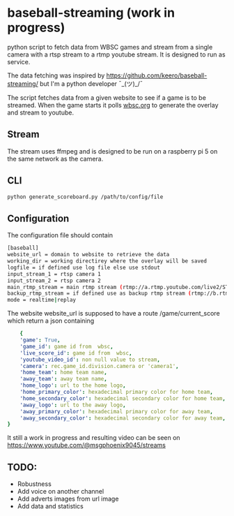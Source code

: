 # baseball-streaming (work in progress)
python script to fetch data from WBSC games and stream from a single camera with a rtsp stream to a rtmp youtube stream. It is designed to run as service.

The data fetching was inspired by https://github.com/keero/baseball-streaming/ but I'm a python developer ¯\_(ツ)_/¯

The script fetches data from a given website to see if a game is to be streamed.
When the game starts it polls [wbsc.org](https://game.wbsc.org/gamedata) to generate the overlay and stream to youtube.

## Stream

The stream uses ffmpeg and is designed to be run on a raspberry pi 5 on the same network as the camera.

## CLI


```bash
python generate_scoreboard.py /path/to/config/file
```

## Configuration

The configuration file should contain
```bash
[baseball]
website_url = domain to website to retrieve the data
working_dir = working directirey where the overlay will be saved
logfile = if defined use log file else use stdout
input_stream_1 = rtsp camera 1
input_stream_2 = rtsp camera 2
main_rtmp_stream = main rtmp stream (rtmp://a.rtmp.youtube.com/live2/STREAMKEY)
backup_rtmp_stream = if defined use as backup rtmp stream (rtmp://b.rtmp.youtube.com/live2?backup=1/STREAMKEY)
mode = realtime|replay


```
The website website_url is supposed to have a route /game/current_score which return a json containing
```yaml
    {
    'game': True,
    'game_id': game id from  wbsc,
    'live_score_id': game id from  wbsc,
    'youtube_video_id': non null value to stream,
    'camera': rec.game_id.division.camera or 'camera1',
    'home_team': home team name,
    'away_team': away team name,
    'home_logo': url to the home logo,
    'home_primary_color': hexadecimal primary color for home team,
    'home_secondary_color': hexadecimal secondary color for home team,
    'away_logo': url to the away logo,
    'away_primary_color': hexadecimal primary color for away team,
    'away_secondary_color': hexadecimal secondary color for away team,
}
```

It still a work in progress and resulting video can be seen on
https://www.youtube.com/@msgphoenix9045/streams

## TODO:
- Robustness
- Add voice on another channel
- Add adverts images from url image
- Add data and statistics
